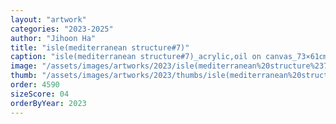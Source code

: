 ```yaml
---
layout: "artwork"
categories: "2023-2025"
author: "Jihoon Ha"
title: "isle(mediterranean structure#7)"
caption: "isle(mediterranean structure#7)_acrylic,oil on canvas_73×61㎝_2023"
image: "/assets/images/artworks/2023/isle(mediterranean%20structure%237)%20acrylic%2Coil%20on%20canvas%2073x61cm%202023.jpg"
thumb: "/assets/images/artworks/2023/thumbs/isle(mediterranean%20structure%237)%20acrylic%2Coil%20on%20canvas%2073x61cm%202023.jpg"
order: 4590
sizeScore: 04
orderByYear: 2023
---
```

